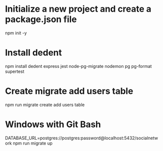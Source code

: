 # Initialize a new project and create a package.json file
npm init -y

# Install dedent 
npm install dedent express jest node-pg-migrate nodemon pg pg-format supertest

# Create migrate add users table
npm run migrate create add users table

# Windows with Git Bash
DATABASE_URL=postgres://postgres:password@localhost:5432/socialnetwork npm run migrate up